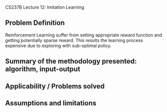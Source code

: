 CS237B Lecture 12: Imitation Learning

## Problem Definition
Reinforcement Learning suffer from setting appropriate reward function and getting potentially sparse reward. This results the learning process expensive due to exploring with sub-optimal policy. 

## Summary of the methodology presented: algorithm, input-output


## Applicability / Problems solved


## Assumptions and limitations

